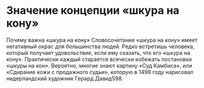 # Значение концепции «шкура на кону»

Почему важна «шкура на кону»
Словосочетание «шкура на кону» имеет негативный окрас для большинства людей. Редко встретишь человека, который получает удовольствие, если ему сказать, что его «шкура на кону». Практически каждый старается всячески избежать постановки «шкуры на кон». Вероятно, многие знают картину «Суд Камбиса», или «Сдирание кожи с продажного судьи», которую в 1498 году нарисовал нидерландский художник Герард Давид598.
